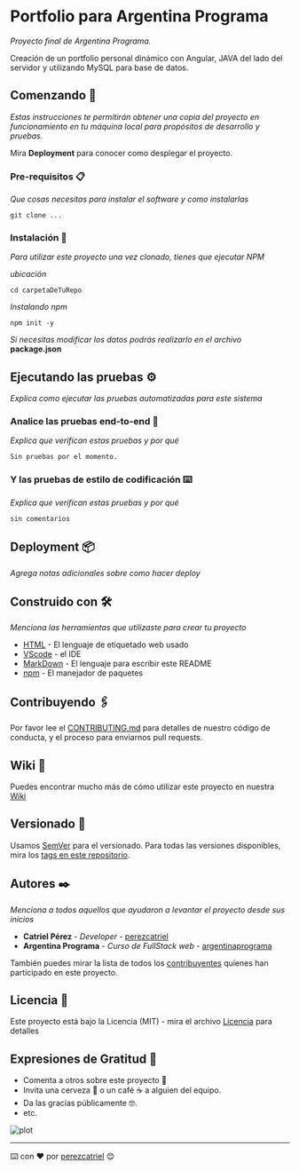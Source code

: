 # Portfolio para Argentina Programa

*Proyecto final de Argentina Programa.*

Creación de un portfolio personal dinámico con Angular, JAVA del lado del servidor y utilizando MySQL para base de datos.

## Comenzando 🚀

*Estas instrucciones te permitirán obtener una copia del proyecto en funcionamiento en tu máquina local para propósitos de desarrollo y pruebas.*

Mira **Deployment** para conocer como desplegar el proyecto.


### Pre-requisitos 📋

*Que cosas necesitas para instalar el software y como instalarlas*

```
git clone ...
```

### Instalación 🔧

*Para utilizar este proyecto una vez clonado, tienes que ejecutar NPM*

*ubicación*

```
cd carpetaDeTuRepo
```

*Instalando npm*

```
npm init -y
```

*Si necesitas modificar los datos podrás realizarlo en el archivo* **package.json**

## Ejecutando las pruebas ⚙️

*Explica como ejecutar las pruebas automatizadas para este sistema*

### Analice las pruebas end-to-end 🔩

*Explica que verifican estas pruebas y por qué*

```
Sin pruebas por el momento.
```

### Y las pruebas de estilo de codificación ⌨️

*Explica que verifican estas pruebas y por qué*

```
sin comentarios
```

## Deployment 📦

_Agrega notas adicionales sobre como hacer deploy_

## Construido con 🛠️

_Menciona las herramientas que utilizaste para crear tu proyecto_

* [HTML](https://w3c.org/) - El lenguaje de etiquetado web usado
* [VScode](https://code.visualstudio.com/) - el IDE
* [MarkDown](https://markdownguide.org) - El lenguaje para escribir este README
* [npm](https://npmjs.com) - El manejador de paquetes


## Contribuyendo 🖇️

Por favor lee el [CONTRIBUTING.md](#contributing) para detalles de nuestro código de conducta, y el proceso para enviarnos pull requests.

## Wiki 📖

Puedes encontrar mucho más de cómo utilizar este proyecto en nuestra [Wiki](https://github.com/perezcatriel/portfolio_argentina_programa)

## Versionado 📌

Usamos [SemVer](http://semver.org/) para el versionado. Para todas las versiones disponibles, mira los [tags en este repositorio](https://github.com/perezcatriel/portfolio_argentina_programa).

## Autores ✒️

_Menciona a todos aquellos que ayudaron a levantar el proyecto desde sus inicios_

* **Catriel Pérez** - *Developer* - [perezcatriel](https://github.com/perezcatriel)
* **Argentina Programa** - *Curso de FullStack web* - [argentinaprograma](https://argentinaprograma.inti.gob.ar/)

También puedes mirar la lista de todos los [contribuyentes](https://github.com/perezcatriel) quíenes han participado en este proyecto. 

## Licencia 📄

Este proyecto está bajo la Licencia (MIT) - mira el archivo [Licencia](https://es.wikipedia.org/wiki/Licencia_MIT) para detalles

## Expresiones de Gratitud 🎁

* Comenta a otros sobre este proyecto 📢
* Invita una cerveza 🍺 o un café ☕ a alguien del equipo. 
* Da las gracias públicamente 🤓.
* etc.

![plot](https://argentinaprograma.inti.gob.ar/pluginfile.php/1/theme_moove/logo/1643416595/APLogo-20-20.png)



---
⌨️ con ❤️ por [perezcatriel](https://github.com/perezcatriel) 😊

